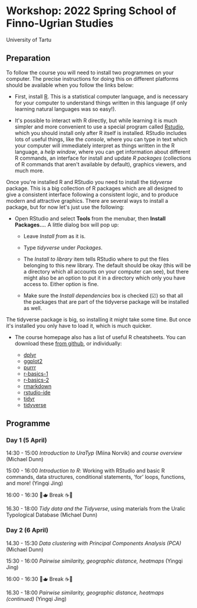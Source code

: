 # Workshop: 2022 Spring School of Finno-Ugrian Studies

University of Tartu 

## Preparation

To follow the course you will need to install two programmes on your computer. 
The precise instructions for doing this on different platforms should be 
available when you follow the links below:

- First, install [R](https://cran.r-project.org/mirrors.html). This is a 
  statistical computer language, and is necessary for your computer to 
  understand things written in this language (if only learning natural 
  languages was so easy!). 

- It's possible to interact with R directly, but while learning it is much 
  simpler and more convenient to use a special program called 
  [Rstudio](https://www.rstudio.com/products/rstudio/download/#download), which 
  you should install only after R itself is installed. RStudio includes lots of 
  useful things, like the *console*, where you can type in text which your 
  computer will immediately interpret as things written in the R language, a 
  *help window*, where you can get information about different R commands, an 
  interface for install and update *R packages* (collections of R commands that 
  aren't available by default), graphics viewers, and much more.

Once you're installed R and RStudio you need to install the *tidyverse* 
package. This is a big collection of R packages which are all designed to give 
a consistent interface following a consistent logic, and to produce modern and 
attractive graphics. There are several ways to install a package, but for now 
let's just use the following:

- Open RStudio and select **Tools** from the menubar, then **Install 
  Packages...**. A little dialog box will pop up:

  * Leave *Install from* as it is.
  
  * Type *tidyverse* under *Packages*. 
  
  * The *Install to library* item tells RStudio where to put the files 
    belonging to this new library. The default should be okay (this will be a 
    directory which all accounts on your computer can see), but there might 
    also be an option to put it in a directory which only you have access to. 
    Either option is fine. 

  * Make sure the *Install dependencies* box is checked (☑︎) so that all the 
    packages that are part of the tidyverse package will be installed as well.

The tidyverse package is big, so installing it might take some time. But once 
it's installed you only have to load it, which is much quicker.

- The course homepage also has a list of useful R cheatsheets. You can download 
  these [from 
  github](https://github.com/bedlan/tartu-spring-school-R-workshop-2022/tree/main/cheatsheets), 
  or individually:

  * [dplyr](https://github.com/bedlan/tartu-spring-school-R-workshop-2022/cheatsheets/dplyr.pdf)
  * [ggplot2](https://github.com/bedlan/tartu-spring-school-R-workshop-2022/cheatsheets/ggplot2.pdf)
  * [purrr](https://github.com/bedlan/tartu-spring-school-R-workshop-2022/cheatsheets/purrr.pdf)
  * [r-basics-1](https://github.com/bedlan/tartu-spring-school-R-workshop-2022/cheatsheets/r-basics-1.pdf)
  * [r-basics-2](https://github.com/bedlan/tartu-spring-school-R-workshop-2022/cheatsheets/r-basics-2.pdf)
  * [rmarkdown](https://github.com/bedlan/tartu-spring-school-R-workshop-2022/cheatsheets/rmarkdown.pdf)
  * [rstudio-ide](https://github.com/bedlan/tartu-spring-school-R-workshop-2022/cheatsheets/rstudio-ide.pdf)
  * [tidyr](https://github.com/bedlan/tartu-spring-school-R-workshop-2022/cheatsheets/tidyr.pdf)
  * [tidyverse](https://github.com/bedlan/tartu-spring-school-R-workshop-2022/cheatsheets/tidyverse.pdf)

## Programme

### Day 1 (5 April)

14:30 - 15:00 *Introduction to UraTyp* (Miina Norvik) and *course overview*
(Michael Dunn)

15:00 - 16:00 *Introduction to R*: Working with RStudio and basic R commands, 
data structures, conditional statements, ‘for’ loops, functions, and more! 
(Yingqi Jing)

16:00 - 16:30 🧁🫖 Break ☕️🍰

16.30 - 18:00 *Tidy data and the Tidyverse*, using materials from the Uralic 
Typological Database (Michael Dunn)

### Day 2 (6 April)

14.30 - 15:30 *Data clustering with Principal Components Analysis (PCA)* 
(Michael Dunn)

15:30 - 16:00 *Pairwise similarity, geographic distance, heatmaps* (Yingqi 
Jing)

16:00 - 16:30 🧁🫖 Break ☕️🍰

16.30 - 18:00 *Pairwise similarity, geographic distance, heatmaps (continued)* 
(Yingqi Jing)
